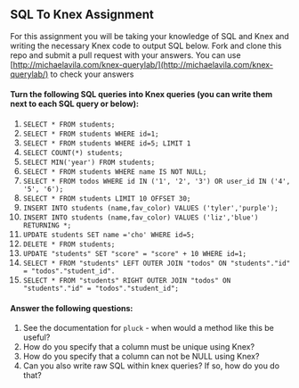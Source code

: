 ## SQL To Knex Assignment

For this assignment you will be taking your knowledge of SQL and Knex and writing the necessary Knex code to output SQL below. Fork and clone this repo and submit a pull request with your answers. You can use [http://michaelavila.com/knex-querylab/](http://michaelavila.com/knex-querylab/) to check your answers

#### Turn the following SQL queries into Knex queries (you can write them next to each SQL query or below):

1. `SELECT * FROM students;`
2. `SELECT * FROM students WHERE id=1;`
2. `SELECT * FROM students WHERE id=5; LIMIT 1`
3. `SELECT COUNT(*) students;`
4. `SELECT MIN('year') FROM students;`
5. `SELECT * FROM students WHERE name IS NOT NULL;`
6. `SELECT * FROM todos WHERE id IN ('1', '2', '3') OR user_id IN ('4', '5', '6');`
7. `SELECT * FROM students LIMIT 10 OFFSET 30;`
8. `INSERT INTO students (name,fav_color) VALUES ('tyler','purple');`
9. `INSERT INTO students (name,fav_color) VALUES ('liz','blue') RETURNING *;`
10. `UPDATE students SET name ='cho' WHERE id=5;`
11. `DELETE * FROM students;`
12. `UPDATE "students" SET "score" = "score" + 10 WHERE id=1;`
13. `SELECT * FROM "students" LEFT OUTER JOIN "todos" ON "students"."id" = "todos"."student_id".`
14. `SELECT * FROM "students" RIGHT OUTER JOIN "todos" ON "students"."id" = "todos"."student_id";`

#### Answer the following questions:

1. See the documentation for `pluck` - when would a method like this be useful?
2. How do you specify that a column must be unique using Knex?
3. How do you specify that a column can not be NULL using Knex?
4. Can you also write raw SQL within knex queries? If so, how do you do that?
